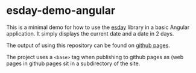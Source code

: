 # esday-demo-angular
This is a minimal demo for how to use the [esday](https://github.com/g-mero/esday) library in a basic Angular application. It simply displays the current date and a date in 2 days.

The output of using this repository can be found on [github pages](https://bepo65.github.io/esday-demo-angular/).

The project uses a `<base>` tag when publishing to github pages as (web pages in github pages sit in a subdirectory of the site.
